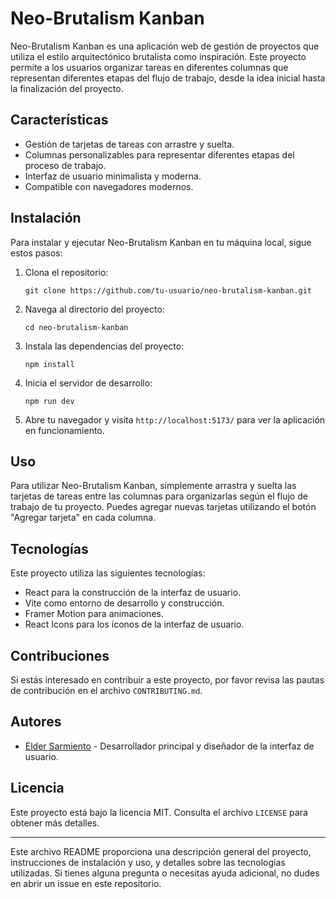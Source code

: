 # Neo-Brutalism Kanban

Neo-Brutalism Kanban es una aplicación web de gestión de proyectos que utiliza el estilo arquitectónico brutalista como inspiración. Este proyecto permite a los usuarios organizar tareas en diferentes columnas que representan diferentes etapas del flujo de trabajo, desde la idea inicial hasta la finalización del proyecto.

## Características

- Gestión de tarjetas de tareas con arrastre y suelta.
- Columnas personalizables para representar diferentes etapas del proceso de trabajo.
- Interfaz de usuario minimalista y moderna.
- Compatible con navegadores modernos.

## Instalación

Para instalar y ejecutar Neo-Brutalism Kanban en tu máquina local, sigue estos pasos:

1. Clona el repositorio:

   ```
   git clone https://github.com/tu-usuario/neo-brutalism-kanban.git
   ```

2. Navega al directorio del proyecto:

   ```
   cd neo-brutalism-kanban
   ```

3. Instala las dependencias del proyecto:

   ```
   npm install
   ```

4. Inicia el servidor de desarrollo:

   ```
   npm run dev
   ```

5. Abre tu navegador y visita `http://localhost:5173/` para ver la aplicación en funcionamiento.

## Uso

Para utilizar Neo-Brutalism Kanban, simplemente arrastra y suelta las tarjetas de tareas entre las columnas para organizarlas según el flujo de trabajo de tu proyecto. Puedes agregar nuevas tarjetas utilizando el botón "Agregar tarjeta" en cada columna.

## Tecnologías

Este proyecto utiliza las siguientes tecnologías:

- React para la construcción de la interfaz de usuario.
- Vite como entorno de desarrollo y construcción.
- Framer Motion para animaciones.
- React Icons para los íconos de la interfaz de usuario.

## Contribuciones

Si estás interesado en contribuir a este proyecto, por favor revisa las pautas de contribución en el archivo `CONTRIBUTING.md`.

## Autores

- [Elder Sarmiento](https://github.com/esarmiem) - Desarrollador principal y diseñador de la interfaz de usuario.

## Licencia

Este proyecto está bajo la licencia MIT. Consulta el archivo `LICENSE` para obtener más detalles.

---

Este archivo README proporciona una descripción general del proyecto, instrucciones de instalación y uso, y detalles sobre las tecnologías utilizadas. Si tienes alguna pregunta o necesitas ayuda adicional, no dudes en abrir un issue en este repositorio.
